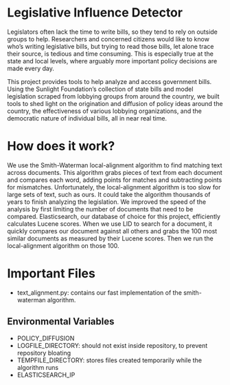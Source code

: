 # Legislative Influence Detector

Legislators often lack the time to write bills, so they tend to rely on outside groups to help. Researchers and concerned citizens would like to know who’s writing legislative bills, but trying to read those bills, let alone trace their source, is tedious and time consuming. This is especially true at the state and local levels, where arguably more important policy decisions are made every day.

This project provides tools to help analyze and access government bills. Using the Sunlight Foundation’s collection of state bills and model legislation scraped from lobbying groups from around the country, we built tools to shed light on the origination and diffusion of policy ideas around the country, the effectiveness of various lobbying organizations, and the democratic nature of individual bills, all in near real time.

# How does it work?

We use the Smith-Waterman local-alignment algorithm to find matching text across documents. This algorithm grabs pieces of text from each document and compares each word, adding points for matches and subtracting points for mismatches. Unfortunately, the local-alignment algorithm is too slow for large sets of text, such as ours. It could take the algorithm thousands of years to finish analyzing the legislation. We improved the speed of the analysis by first limiting the number of documents that need to be compared. Elasticsearch, our database of choice for this project, efficiently calculates Lucene scores. When we use LID to search for a document, it quickly compares our document against all others and grabs the 100 most similar documents as measured by their Lucene scores. Then we run the local-alignment algorithm on those 100.

# Important Files

* text_alignment.py: contains our fast implementation of the smith-waterman algorithm.

## Environmental Variables
* POLICY_DIFFUSION
* LOGFILE_DIRECTORY: should not exist inside repository, to prevent repository bloating
* TEMPFILE_DIRECTORY: stores files created temporarily while the algorithm runs
* ELASTICSEARCH_IP
 
